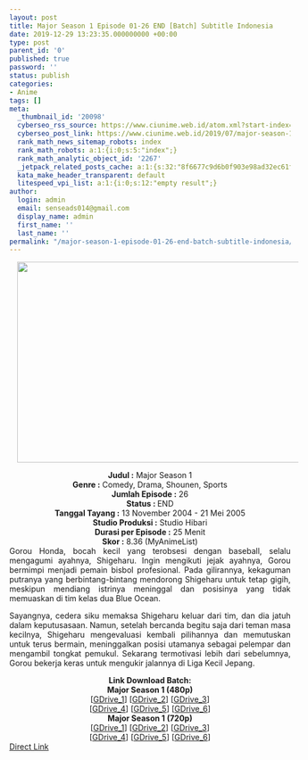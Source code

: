 ```yaml
---
layout: post
title: Major Season 1 Episode 01-26 END [Batch] Subtitle Indonesia
date: 2019-12-29 13:23:35.000000000 +00:00
type: post
parent_id: '0'
published: true
password: ''
status: publish
categories:
- Anime
tags: []
meta:
  _thumbnail_id: '20098'
  cyberseo_rss_source: https://www.ciunime.web.id/atom.xml?start-index=1351&max-results=150
  cyberseo_post_link: https://www.ciunime.web.id/2019/07/major-season-1-episode-01-26-end-batch.html
  rank_math_news_sitemap_robots: index
  rank_math_robots: a:1:{i:0;s:5:"index";}
  rank_math_analytic_object_id: '2267'
  _jetpack_related_posts_cache: a:1:{s:32:"8f6677c9d6b0f903e98ad32ec61f8deb";a:2:{s:7:"expires";i:1655185153;s:7:"payload";a:3:{i:0;a:1:{s:2:"id";i:26803;}i:1;a:1:{s:2:"id";i:26799;}i:2;a:1:{s:2:"id";i:26797;}}}}
  kata_make_header_transparent: default
  litespeed_vpi_list: a:1:{i:0;s:12:"empty result";}
author:
  login: admin
  email: senseads014@gmail.com
  display_name: admin
  first_name: ''
  last_name: ''
permalink: "/major-season-1-episode-01-26-end-batch-subtitle-indonesia/"
---
```

<div class="separator" style="clear: both; text-align: center;"><a href="https://1.bp.blogspot.com/--PxNbynmwe0/XSYlReaXsSI/AAAAAAAAbYY/WAZ6hgP-9hou6WfUsNPs_y_z9rLxL_7uACLcBGAs/s1600/Major%2BSeason%2B1.jpg" imageanchor="1" style="margin-left: 1em; margin-right: 1em;"><img border="0" data-original-height="720" data-original-width="1280" height="360" src="{{ site.baseurl }}/assets/2019/12/Major%2BSeason%2B1.jpg" width="640" /></a></div>
<p>
<div style="text-align: center;"><b>Judul</b><b><b> </b>:</b> Major Season 1</div>
<div style="text-align: center;"><b><b>Genre :</b></b> Comedy, Drama, Shounen, Sports</div>
<div style="text-align: center;"><b>Jumlah Episode :</b> 26<br /><b>Status :&nbsp;</b>END<br /><b>Tanggal Tayang :</b> 13 November 2004 - 21 Mei 2005<br /><b>Studio Produksi :</b> Studio Hibari<br /><b>Durasi per Episode :</b> 25 Menit</div>
<div style="text-align: center;"><b>Skor :</b> 8.36 (MyAnimeList)</div>
<div style="text-align: center;"></div>
<div style="text-align: justify;">Gorou Honda, bocah kecil yang terobsesi dengan baseball, selalu mengagumi ayahnya, Shigeharu. Ingin mengikuti jejak ayahnya, Gorou bermimpi menjadi pemain bisbol profesional. Pada gilirannya, kekaguman putranya yang berbintang-bintang mendorong Shigeharu untuk tetap gigih, meskipun mendiang istrinya meninggal dan posisinya yang tidak memuaskan di tim kelas dua Blue Ocean.</p>
<p>Sayangnya, cedera siku memaksa Shigeharu keluar dari tim, dan dia jatuh dalam keputusasaan. Namun, setelah bercanda begitu saja dari teman masa kecilnya, Shigeharu mengevaluasi kembali pilihannya dan memutuskan untuk terus bermain, meninggalkan posisi utamanya sebagai pelempar dan mengambil tongkat pemukul. Sekarang termotivasi lebih dari sebelumnya, Gorou bekerja keras untuk mengukir jalannya di Liga Kecil Jepang.</p></div>
<div style="text-align: justify;"></div>
<div style="text-align: justify;"></div>
<div style="text-align: center;"><b>Link Download Batch:</b></div>
<div style="text-align: center;"><b>Major Season 1 (480p)</b></div>
<div style="text-align: center;">[<a href="https://drive.google.com/uc?id=1MLjIwEAV-3uoKcVa6CDb9lZkAy_eOLBT" target="_blank" rel="noopener">GDrive_1</a>] [<a href="https://drive.google.com/uc?id=1nNp0x_LNMcPufd3N9BBmg5WNWEUb-8Jg" target="_blank" rel="noopener">GDrive_2</a>] [<a href="https://drive.google.com/uc?id=1UvuLAU5bqBHHjh0HYdpFI830dKOKx29S" target="_blank" rel="noopener">GDrive_3</a>]<br />[<a href="https://drive.google.com/uc?id=1DWNbAUJ6ANiE0avkKVnaPvDzQYnY0o10" target="_blank" rel="noopener">GDrive_4</a>] [<a href="https://drive.google.com/uc?id=11iuMd3JAg8BW6T3uyBHBvrfJ1zbKRVF6" target="_blank" rel="noopener">GDrive_5</a>] [<a href="https://drive.google.com/uc?id=1uzAhgYylNw-JGMccxh7ib25_yO-JODZQ" target="_blank" rel="noopener">GDrive_6</a>]</div>
<div style="text-align: center;"><b>Major Season 1 (720p)</b><br />[<a href="https://drive.google.com/uc?id=1-GTt_kMWxC_4iT7yQL0oteMD0PufncK0" target="_blank" rel="noopener">GDrive_1</a>] [<a href="https://drive.google.com/uc?id=1iiIjmGGy1TOSqgQlvdb1Q2bYlTCNyXHV" target="_blank" rel="noopener">GDrive_2</a>] [<a href="https://drive.google.com/uc?id=1Vf9Zpzo68Gzm-Sgjf5HgfZr3RzdUk0qz" target="_blank" rel="noopener">GDrive_3</a>]<br />[<a href="https://drive.google.com/uc?id=1aylQsJSHC4kF0EBMiGYi_NILsZdBMQEP" target="_blank" rel="noopener">GDrive_4</a>] [<a href="https://drive.google.com/uc?id=1aKLcKihsXzDGE4npH0qdn9Qp7jqLLRio" target="_blank" rel="noopener">GDrive_5</a>] [<a href="https://drive.google.com/uc?id=1ygqLmv5RiaHUfTt3B1VEqo-2l67xsdL-" target="_blank" rel="noopener">GDrive_6</a>]</div>
<link rel="stylesheet" href="https://cdnjs.cloudflare.com/ajax/libs/font-awesome/4.7.0/css/font-awesome.min.css" />
<div class="divbtn"> <a href="https://handymansurrender.com/fihup8buzv?key=94550f7ce39444073321dde3b8782f97" class="btn"><i class="fa fa-download"></i> Direct Link</a> </div>
